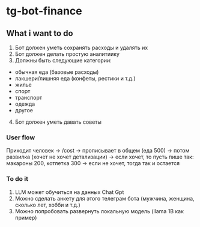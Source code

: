 # tg-bot-finance
## What i want to do

1. Бот должен уметь сохранять расходы и удалять их 
2. Бот должен делать простую аналитиику 
3. Должны быть следующие категории:
- обычная еда (базовые расходы)
- лакшери/лишняя еда (конфеты, рестики и т.д.)
- жилье
- спорт 
- транспорт
- одежда  
- другое
4. Бот должен уметь давать советы
### User flow 

Приходит человек -> /cost -> прописывает в общем (еда 500) -> потом развилка (хочет не хочет детализации) -> если хочет, то пусть пише так: макароны 200, котлетка 300 -> если не хочет, тогда так и остается

### To do it 
1. LLM может обучиться на данных Chat Gpt
2. Можно сделать анкету для этого телеграм бота (мужчина, женщина, сколько лет, хобби и т.д.)
3. Можно попробовать развернуть локальную модель (llama 1B как пример)